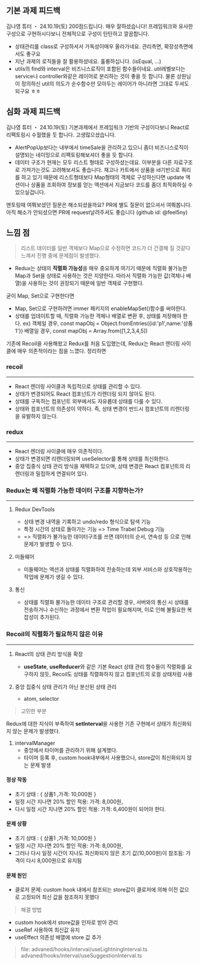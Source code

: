 ## 기본 과제 피드백

김나영 튜터 ・ 24.10.19(토)
200점드립니다. 매우 잘하셨습니다!
프레임워크와 유사한 구성으로 구현하시다보니 전체적으로 구성이 탄탄하고 깔끔합니다.

- 상태관리를 class로 구성하셔서 가독성이매우 올라가네요. 관리측면, 확장성측면에서도 좋구요
- 지난 과제의 로직들을 잘 활용하셨네요. 훌륭하십니다. (isEqual, ...)
- utils의 find와 interval은 비즈니스로직이 포함된 함수들이네요. util레벨보다는 service나 controller와같은 레이어로 분리하는 것이 좋을 듯 합니다. 물론 상원님이 정의하신 util의 의도가 순수함수만 모아두는 레이어가 아니라면 그대로 두셔도 되구요 ㅎㅎ

## 심화 과제 피드백

김나영 튜터 ・ 24.10.19(토)
기본과제에서 프레임워크 기반의 구성이다보니 React로 리팩토링시 수월했을 듯 합니다. 고생많으셨습니다.

- AlertPopUp보다는 내부에서 timeSale을 관리하고 있으니 좀더 비즈니스로직이 설명되는 네이밍으로 리팩토링해보셔더 좋을 듯 합니다.
- 데이터 구조가 현재는 모두 리스트 형태로 구성하셨는데요. 이부분을 다른 자료구조로 가져가는것도 고려해보셔도 좋습니다.
  재고나 카트에서 상품을 id기반으로 쿼리를 하고 있기 때문에 리스트형태보다 Map형태의 객체로 구성하신다면 update 액션이나 상품을 조회하여 정보를 얻는 액션에서 지금보다 코드를 좀더 최적화하실 수 있으실겁니다.

멘토링때 여쭤보셨던 질문은 해소되셨을까요? PR에 별도 질문이 없으셔서 여쭤봅니다. 아직 해소가 안되셨으면 PR에 request날려주셔도 좋습니다 (github id: @feel5ny)

## 느낌 점

> 리스트 데이터를 일반 객체보다 Map으로 수정하면 코드가 더 간결해 질 것같다 느껴서 진행 중에 문제점이 발생했다.

- Redux는 상태의 **직렬화 가능성**을 매우 중요하게 여기기 때문에 직렬화 불가능한 Map과 Set을 상태로 사용하는 것은 지양한다.
  따라서 직렬화 가능한 값(객체나 배열)을 사용하는 것이 권장되기 때문에 일반 객체로 구현했다.

굳이 Map, Set으로 구현한다면

- Map, Set으로 구현하려면 immer 패키지의 enableMapSet()함수를 써야한다.
- 상태를 업데이트할 때, 직렬화 가능한 객체나 배열로 변환 후, 상태를 저장해야 한다.
  ex)
  객체일 경우, const mapObj = Object.fromEntries({id:'p1',name:'상품1'})
  배열일 경우, const mapObj = Array.from([1,2,3,4,5])

기존에 Recoil을 사용해왔고 Redux를 처음 도입했는데, Redux는 React 렌더링 사이클에 매우 의존적이라는 점을 느꼈다.
정리하면

### recoil

---

- React 렌더링 사이클과 독립적으로 상태를 관리할 수 있다.
- 상태가 변경되어도 React 컴포넌트가 리렌더링 되지 않아도 된다.
- 상태를 구독하는 컴포넌트 외부에서도 자유롭데 상태를 다룰 수 있다.
- 상태와 컴포넌트의 의존성이 약하다. 즉, 상태 변경이 반드시 컴포넌트의 리렌더링을 유발하지 않는다.

### redux

---

- React 렌더링 사이클에 매우 의존적이다.
- 상태가 변경되면 리렌더링되며 useSelector를 통해 상태를 최신화한다.
- 중앙 집중식 상태 관리 방식을 채택하고 있으며, 상태 변경은 React 컴포넌트의 리렌더링과 밀접하게 연결되어 있다.

### Redux는 왜 직렬화 가능한 데이터 구조를 지향하는가?

---

1. Redux DevTools

   - 상태 변경 내역을 기록하고 undo/redo 형식으로 탐색 기능
   - 특정 시간의 상태로 돌아가는 기능 => Time Trabel Debug 기능
   - => 직렬화가 불가능한 데이터구조를 쓰면 데이터의 순서, 연속성 등 으로 인해 문제가 발생할 수 있다.

2. 미들웨어

   - 미들웨어는 액션과 상태를 직렬화하여 전송하는데 외부 서비스와 상호작용하는 작업에 문제가 생길 수 있다.

3. 통신
   - 상태를 직렬화 불가능한 데이터 구조로 관리할 경우, 서버와의 통신 시 상태를 전송하거나 수신하는 과정에서 변환 작업이 필요해지며, 이로 인해 불필요한 복잡성이 추가된다.

### Recoil의 직렬화가 필요하지 않은 이유

---

1. React의 상태 관리 방식을 확장

   - **useState**, **useReducer**와 같은 기본 React 상태 관리 함수들이 직렬화를 요구하지 않듯, Recoil도 상태를 직렬화하지 않고 컴포넌트의 로컬 상태처럼 사용

2. 중앙 집중식 상태 관리가 아닌 분산된 상태 관리
   - atom, selector

> 고민한 부분

Redux에 대한 지식이 부족하여 **setInterval**을 사용한 기존 구현에서 상태가 최신화되지 않는 문제가 발생했다.

1. intervalManager
   - 중앙에서 타이머를 관리하기 위해 설계했다.
   - 타이머 등록 후, custom hook내부에서 사용했으나, store값이 최신화되지 않는 문제 발생

#### 정상 작동

- 초기 상태 : { 상품1 ,가격: 10,000원 }
- 일정 시간 지나면 20% 할인 적용: 가격: 8,000원,
- 다시 일정 시간 지나면 20% 할인 적용: 가격: 6,400원이 되어야 한다.

#### 문제 상황

- 초기 상태 : { 상품1 ,가격: 10,000원 }
- 일정 시간 지나면 20% 할인 적용: 가격: 8,000원,
- 그러나 다시 일정 시간이 지나도 최신화되지 않은 초기 값(10,000원)이 참조됨: 가격이 다시 8,000원으로 유지됨

#### 문제 원인

- 클로저 문제: custom hook 내에서 참조되는 store값이 클로저에 의해 이전 값으로 고정되어 최신 값을 참조하지 못했다

> 해결 방법

- custom hook에서 store값을 인자로 받아 관리
- useRef 사용하여 최신값 유지
- useEffect 의존성 배열에 store 값 추가

> file:
> advaned/hooks/interval/useLightningInterval.ts
> advaned/hooks/interval/useSuggestionInterval.ts
